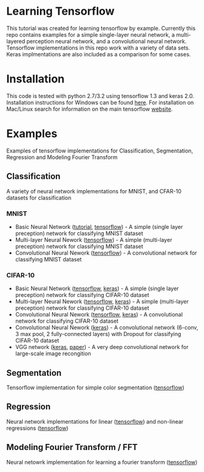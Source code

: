 # Learning Tensorflow
This tutorial was created for learning tensorflow by example. Currently this repo contains examples for a simple single-layer neural network, a multi-layered perception neural network, and a convolutional neural network. Tensorflow implementations in this repo work with a variety of data sets. Keras implmentations are also included as a comparison for some cases. 

# Installation
This code is tested with python 2.7/3.2 using tensorflow 1.3 and keras 2.0. Installation instructions for Windows can be found [here](install.md). For installation on Mac/Linux search for information on the main tensorflow [website](https://www.tensorflow.org/install/).

# Examples
Examples of tensorflow implementations for Classification, Segmentation, Regression and Modeling Fourier Transform

## Classification
A variety of neural network implementations for MNIST, and CFAR-10 datasets for classification

### MNIST
- Basic Neural Network ([tutorial](notebooks/mnist/0_Single_Layer_Network_Tutorial.ipynb), [tensorflow](examples/mnist/basic-net.py)) - A simple (single layer preception) network for classifying MNIST dataset 
- Multi-layer Neural Nework ([tensorflow](examples/mnist/mlp-net.py)) - A simple (multi-layer preception) network for classifying MNIST dataset 
- Convolutional Neural Nework ([tensorflow](examples/mnist/conv-net.py)) - A convolutional network for classifying MNIST dataset 

### CIFAR-10
- Basic Neural Network ([tensorflow](examples/cifar/basic-net.py), [keras](examples/cifar/keras-basic.py)) - A simple (single layer preception) network for classifying CIFAR-10 dataset 
- Multi-layer Neural Nework ([tensorflow](examples/cifar/mlp-net.py), [keras](examples/cifar/keras-mlp.py)) - A simple (multi-layer preception) network for classifying CIFAR-10 dataset 
- Convolutional Neural Nework ([tensorflow](examples/cifar/conv-net.py), [keras](examples/cifar/keras-conv.py)) - A convolutional network for classifying CIFAR-10 dataset
- Convolutional Neural Nework ([keras](examples/cifar/keras-nine-layer-conv.py)) - A convolutional network (6-conv, 3 max pool, 2 fully-connected layers) with Dropout for classifying CIFAR-10 dataset 
- VGG network ([keras](examples/cifar/keras-vgg.py), [paper](https://arxiv.org/pdf/1409.1556v6.pdf)) - A very deep convolutional network for large-scale image recongition

## Segmentation
Tensorflow implementation for simple color segmentation ([tensorflow](examples/color/segmentation.py))

## Regression
Neural network implementations for linear ([tensorflow](examples/regression/linear_regression.py)) and non-linear regressions ([tensorflow](examples/regression/non-linear_regression.py))

## Modeling Fourier Transform / FFT
Neural netowrk implementation for learning a fourier transform ([tensorflow](examples/fft/fft.py))

